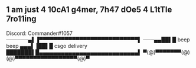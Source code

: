 1 am just 4 10cA1 g4mer, 7h47 dOe5 4 L1tTle 7ro11ing
----------------------------------------------------
Discord: Commander#1057
⠀⠀⠀⠀⠀⠀⠀⠀⠀⠀⠀⠀⠀⠀⠀⠀⠀⠀⠀⠀⠀⠀⠀⠀⠀⠀⠀⠀⠀⠀
──────▄▌▐▀▀▀▀▀▀▀▀▀▀▀▀▀▀▀▀▀▀▀▀▀​▀▀▀▀▀▀▌
───▄▄██▌█ beep beep ▄▄▄▌▐██▌█ csgo delivery
███████▌█▄▄▄▄▄▄▄▄▄▄▄▄▄▄▄▄▄▄▄▄▄​▄▄▄▄▄▄▌
▀(@)▀▀▀▀▀▀▀(@)(@)▀▀▀▀▀▀▀▀▀▀▀▀▀​▀▀▀▀(@)▀
